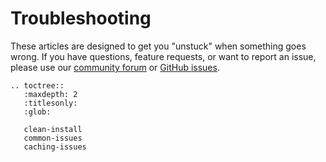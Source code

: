 # Troubleshooting

These articles are designed to get you "unstuck" when something goes wrong. If you have questions, feature requests, or want to report an issue, please use our [community forum](https://discuss.streamlit.io/) or [GitHub issues](https://github.com/streamlit/streamlit/issues).

```eval_rst
.. toctree::
   :maxdepth: 2
   :titlesonly:
   :glob:

   clean-install
   common-issues
   caching-issues
```
